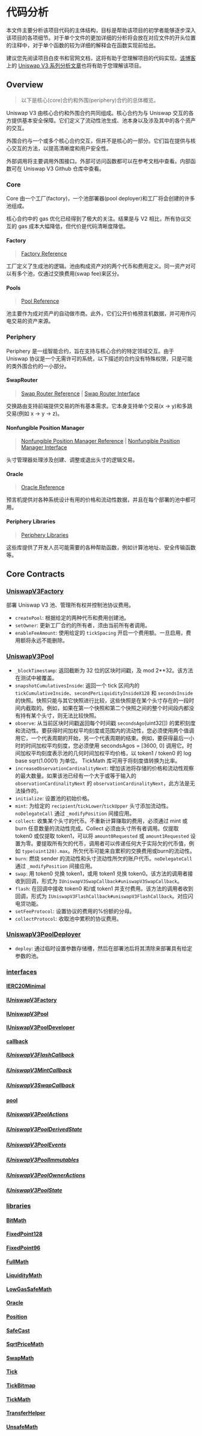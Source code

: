 # 代码分析

本文件主要分析该项目代码的主体结构，目标是帮助该项目的初学者能够逐步深入该项目的各项细节。对于单个文件的更加详细的分析将会放在对应文件的开头位置的注释中，对于单个函数的较为详细的解释会在函数实现前给出。

建议您先阅读项目白皮书和官网文档，这将有助于您理解项目的代码实现。[该博客](https://liaoph.com
)上的 [Uniswap V3 系列分析文章](https://liaoph.com/uniswap-v3-1/)也将有助于您理解该项目。

## Overview
> 以下是核心(core)合约和外围(periphery)合约的总体概览。

Uniswap V3 由核心合约和外围合约共同组成。核心合约为与 Uniswap 交互的各方提供基本安全保障。它们定义了流动性池生成、池本身以及涉及其中的各个资产的交互。

外围合约与一个或多个核心合约交互，但并不是核心的一部分。它们旨在提供与核心交互的方法，以提高清晰度和用户安全性。

外部调用将主要调用外围接口。外部可访问函数都可以在参考文档中查看。内部函数可在 Uniswap V3 Github 仓库中查看。

### Core
Core 由一个工厂(factory)，一个池部署器(pool deployer)和工厂将会创建的许多池组成。

核心合约中的 gas 优化已经得到了极大的关注。结果是与 V2 相比，所有协议交互的 gas 成本大幅降低，但代价是代码清晰度降低。

#### Factory
> [Factory Reference](https://docs.uniswap.org/protocol/reference/core/UniswapV3Factory)

工厂定义了生成池的逻辑。池由构成资产对的两个代币和费用定义。同一资产对可以有多个池，仅通过交换费用(swap fee)来区分。

#### Pools
> [Pool Reference](https://docs.uniswap.org/protocol/reference/core/UniswapV3Pool)

池主要作为成对资产的自动做市商。此外，它们公开价格预言机数据，并可用作闪电交易的资产来源。

### Periphery
Periphery 是一组智能合约，旨在支持与核心合约的特定领域交互。由于 Uniswap 协议是一个无需许可的系统，以下描述的合约没有特殊权限，只是可能的类外围合约的一小部分。

#### SwapRouter
> [Swap Router Reference](https://docs.uniswap.org/protocol/reference/periphery/SwapRouter) | [Swap Router Interface](https://docs.uniswap.org/protocol/reference/periphery/interfaces/ISwapRouter)

交换路由支持前端提供交易的所有基本需求。它本身支持单个交易(x -> y)和多跳交易(例如 x -> y -> z)。

#### Nonfungible Position Manager
> [Nonfungible Position Manager Reference](https://docs.uniswap.org/protocol/reference/periphery/NonfungiblePositionManager) | [Nonfungible Position Manager Interface](https://docs.uniswap.org/protocol/reference/periphery/interfaces/INonfungiblePositionManager)

头寸管理器处理涉及创建、调整或退出头寸的逻辑交易。

#### Oracle
> [Oracle Reference](https://docs.uniswap.org/protocol/reference/core/libraries/Oracle)

预言机提供对各种系统设计有用的价格和流动性数据，并且在每个部署的池中都可用。

#### Periphery Libraries
> [Periphery Libraries](https://docs.uniswap.org/protocol/reference/periphery/libraries/Base64)

这些库提供了开发人员可能需要的各种帮助函数，例如计算池地址、安全传输函数等。

## Core Contracts

### [UniswapV3Factory](./contracts/UniswapV3Factory.sol)
部署 Uniswap V3 池、管理所有权并控制池协议费用。
- `createPool`: 根据给定的两种代币和费用创建池。
- `setOwner`: 更新工厂合约的所有者，须由当前所有者调用。
- `enableFeeAmount`: 使用给定的 `tickSpacing` 开启一个费用额。一旦启用，费用额将永远不能删除。

### [UniswapV3Pool](./contracts/UniswapV3Pool.sol)
- `_blockTimestamp`: 返回截断为 32 位的区块时间戳，及 mod 2**32。该方法在测试中被覆盖。
- `snapshotCumulativesInside`: 返回一个 tick 区间内的 `tickCumulativeInside`、`secondPerLiquidityInsideX128` 和 `secondsInside` 的快照。快照只能与其它快照进行比较，这些快照是在某个头寸存在的一段时间内截取的。例如，如果在第一个快照和第二个快照之间的整个时间段内都没有持有某个头寸，则无法比较快照。
- `observe`: 从当前区块时间戳返回每个时间戳 `secondsAgo`(uint32[]) 的累积刻度和流动性。要获得时间加权平均刻度或范围内的流动性，您必须使用两个值调用它，一个代表周期的开始，另一个代表周期的结束。例如，要获得最后一小时的时间加权平均刻度，您必须使用 secondsAgos = [3600, 0] 调用它。时间加权平均刻度表示池的几何时间加权平均价格，以 token1 / token0 的 log base sqrt(1.0001) 为单位。 TickMath 库可用于将刻度值转换为比率。
- `increaseObservationCardinalityNext`: 增加该池将存储的价格和流动性观察的最大数量。如果该池已经有一个大于或等于输入的 `observationCardinalityNext` 的 `observationCardinalityNext`，此方法是无法操作的。
- `initialize`: 设置池的初始价格。
- `mint`: 为给定的 `recipient`/`tickLower`/`tickUpper` 头寸添加流动性。`noDelegateCall` 通过 `_modifyPosition` 间接应用。
- `collect`: 收集某个头寸的代币。不重新计算赚取的费用，必须通过 mint 或 burn 任意数量的流动性完成。Collect 必须由头寸所有者调用。仅提取 token0 或仅提取 token1，可以将 `amount0Requested` 或 `amount1Requested` 设置为零。要提取所有欠的代币，调用者可以传递任何大于实际欠的代币值，例如 `type(uint128).max`。所欠代币可能来自累积的交换费用或burn的流动性。
- `burn`: 燃烧 sender 的流动性和头寸流动性所欠的账户代币。`noDelegateCall` 通过 `_modifyPosition` 间接应用。
- `swap`: 用 token0 兑换 token1，或用 token1 兑换 token0。该方法的调用者接收到回调，形式为 `IUniswapV3SwapCallback#uniswapV3SwapCallback`。
- `flash`: 在回调中接收 token0 和/或 token1 并支付费用。该方法的调用者收到回调，形式为 `IUniswapV3FlashCallback#uniswapV3FlashCallback`。对应闪电贷功能。
- `setFeeProtocol`: 设置协议的费用的%份额的分母。
- `collectProtocol`: 收取池中累积的协议费用。

### [UniswapV3PoolDeployer](./contracts/UniswapV3PoolDeployer.sol)
- `deploy`: 通过临时设置参数存储槽，然后在部署池后将其清除来部署具有给定参数的池。

### [interfaces](./contracts/interfaces/)
#### [IERC20Minimal](./contracts/interfaces/IERC20Minimal.sol)



#### [IUniswapV3Factory](./contracts/interfaces/IUniswapV3Factory.sol)


#### [IUniswapV3Pool](./contracts/interfaces/IUniswapV3Pool.sol)


#### [IUniswapV3PoolDeveloper](./contracts/interfaces/IUniswapV3PoolDeployer.sol)


#### [callback](./contracts/interfaces/callback/)
##### [IUniswapV3FlashCallback](./contracts/interfaces/callback/IUniswapV3FlashCallback.sol)


##### [IUniswapV3MintCallback](./contracts/interfaces/callback/IUniswapV3MintCallback.sol)


##### [IUniswapV3SwapCallback](./contracts/interfaces/callback/IUniswapV3SwapCallback.sol)


#### [pool](./contracts/interfaces/pool/)
##### [IUniswapV3PoolActions](./contracts/interfaces/pool/IUniswapV3PoolActions.sol)


##### [IUniswapV3PoolDerivedState](./contracts/interfaces/pool/IUniswapV3PoolDerivedState.sol)


##### [IUniswapV3PoolEvents](./contracts/interfaces/pool/IUniswapV3PoolEvents.sol)


##### [IUniswapV3PoolImmutables](./contracts/interfaces/pool/IUniswapV3PoolImmutables.sol)


##### [IUniswapV3PoolOwnerActions](./contracts/interfaces/pool/IUniswapV3PoolOwnerActions.sol)


##### [IUniswapV3PoolState](./contracts/interfaces/pool/IUniswapV3PoolState.sol)


### [libraries](./contracts/libraries/)
#### [BitMath](./contracts/libraries/BitMath.sol)


#### [FixedPoint128](./contracts/libraries/FixedPoint128.sol)


#### [FixedPoint96](./contracts/libraries/FixedPoint96.sol)


#### [FullMath](./contracts/libraries/FullMath.sol)


#### [LiquidityMath](./contracts/libraries/LiquidityMath.sol)


#### [LowGasSafeMath](./contracts/libraries/LowGasSafeMath.sol)


#### [Oracle](./contracts/libraries/Oracle.sol)


#### [Position](./contracts/libraries/Position.sol)


#### [SafeCast](./contracts/libraries/SafeCast.sol)


#### [SqrtPriceMath](./contracts/libraries/SqrtPriceMath.sol)



#### [SwapMath](./contracts/libraries/SwapMath.sol)


#### [Tick](./contracts/libraries/Tick.sol)


#### [TickBitmap](./contracts/libraries/TickBitmap.sol)


#### [TickMath](./contracts/libraries/TickMath.sol)


#### [TransferHelper](./contracts/libraries/TransferHelper.sol)


#### [UnsafeMath](./contracts/libraries/UnsafeMath.sol)

